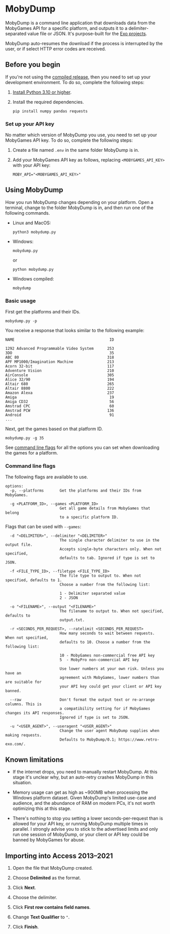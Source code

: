 # MobyDump

MobyDump is a command line application that downloads data from the MobyGames API for a
specific platform, and outputs it to a delimiter-separated value file or JSON. It's
purpose-built for the [Exo projects](https://github.com/exoscoriae).

MobyDump auto-resumes the download if the process is interrupted by the user, or if select
HTTP error codes are received.

## Before you begin

If you're not using the [compiled release](https://github.com/unexpectedpanda/mobydump/releases),
then you need to set up your development environment. To do so, complete the following
steps:

1.  [Install Python 3.10 or higher](https://www.python.org/).

1.  Install the required dependencies.

    ```
    pip install numpy pandas requests
    ```

### Set up your API key

No matter which version of MobyDump you use, you need to set up your MobyGames API key. To
do so, complete the following steps:

1.  Create a file named `.env` in the same folder MobyDump is in.

1.  Add your MobyGames API key as follows, replacing `<MOBYGAMES_API_KEY>` with your
    API key:

    ```none
    MOBY_API="<MOBYGAMES_API_KEY>"
    ```

## Using MobyDump

How you run MobyDump changes depending on your platform. Open a terminal, change to the
folder MobyDump is in, and then run one of the following commands.

* Linux and MacOS:

    ```
    python3 mobydump.py
    ```

* Windows:

    ```
    mobydump.py
    ```

    or

    ```
    python mobydump.py
    ```

* Windows compiled:

    ```
    mobydump
    ```

### Basic usage

First get the platforms and their IDs.

```
mobydump.py -p
```

You receive a response that looks similar to the following example:

```
NAME                                          ID

1292 Advanced Programmable Video System      253
3DO                                           35
ABC 80                                       318
APF MP1000/Imagination Machine               213
Acorn 32-bit                                 117
Adventure Vision                             210
AirConsole                                   305
Alice 32/90                                  194
Altair 680                                   265
Altair 8800                                  222
Amazon Alexa                                 237
Amiga                                         19
Amiga CD32                                    56
Amstrad CPC                                   60
Amstrad PCW                                  136
Android                                       91
...
```

Next, get the games based on that platform ID.

```
mobydump.py -g 35
```

See [command line flags](#command-line-flags) for all the options you can set when
downloading the games for a platform.

### Command line flags

The following flags are available to use.

```
options:
  -p, --platforms       Get the platforms and their IDs from MobyGames.

  -g <PLATFORM_ID>, --games <PLATFORM_ID>
                        Get all game details from MobyGames that belong
                        to a specific platform ID.
```

Flags that can be used with `--games`:

```
  -d "<DELIMITER>", --delimiter "<DELIMITER>"
                        The single character delimiter to use in the output file.
                        Accepts single-byte characters only. When not specified,
                        defaults to tab. Ignored if type is set to JSON.

  -f <FILE_TYPE_ID>, --filetype <FILE_TYPE_ID>
                        The file type to output to. When not specified, defaults to 1.
                        Choose a number from the following list:

                        1 - Delimiter separated value
                        2 - JSON

  -o "<FILENAME>", --output "<FILENAME>"
                        The filename to output to. When not specified, defaults to
                        output.txt.

  -r <SECONDS_PER_REQUEST>, --ratelimit <SECONDS_PER_REQUEST>
                        How many seconds to wait between requests. When not specified,
                        defaults to 10. Choose a number from the following list:

                        10 - MobyGames non-commercial free API key
                        5  - MobyPro non-commercial API key

                        Use lower numbers at your own risk. Unless you have an
                        agreement with MobyGames, lower numbers than are suitable for
                        your API key could get your client or API key banned.

  --raw                 Don't format the output text or re-arrange columns. This is
                        a compatibility setting for if MobyGames changes its API responses.
                        Ignored if type is set to JSON.

  -u "<USER_AGENT>", --useragent "<USER_AGENT>"
                        Change the user agent MobyDump supplies when making requests.
                        Defaults to MobyDump/0.1; https://www.retro-exo.com/.
```

## Known limitations

* If the internet drops, you need to manually restart MobyDump. At this stage it's unclear
  why, but an auto-retry crashes MobyDump in this situation.

* Memory usage can get as high as ~900MB when processing the Windows platform dataset.
  Given MobyDump's limited use-case and audience, and the abundance of RAM on modern PCs,
  it's not worth optimizing this at this stage.

* There's nothing to stop you setting a lower seconds-per-request than is allowed for
  your API key, or running MobyDump multiple times in parallel. I strongly advise you to
  stick to the advertised limits and only run one session of MobyDump, or your client or
  API key could be banned by MobyGames for abuse.

## Importing into Access 2013&ndash;2021

1.  Open the file that MobyDump created.

1.  Choose **Delimited** as the format.

1.  Click **Next**.

1.  Choose the delimiter.

1.  Click **First row contains field names**.

1.  Change **Text Qualifier** to `"`.

1.  Click **Finish**.
